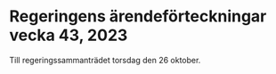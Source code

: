 # Regeringens ärendeförteckningar vecka 43, 2023

Till regeringssammanträdet torsdag den 26 oktober.
